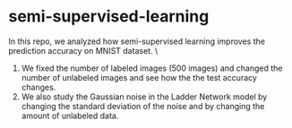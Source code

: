 # semi-supervised-learning
In this repo, we analyzed how semi-supervised learning improves the prediction accuracy on MNIST dataset. \
1. We fixed the number of labeled images (500 images) and changed the number of unlabeled images and see how the the test accuracy changes. 
2. We also study the Gaussian noise in the Ladder Network model by changing the standard deviation of the noise and by changing the amount of unlabeled data.
